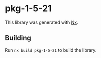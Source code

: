 # pkg-1-5-21

This library was generated with [Nx](https://nx.dev).

## Building

Run `nx build pkg-1-5-21` to build the library.
